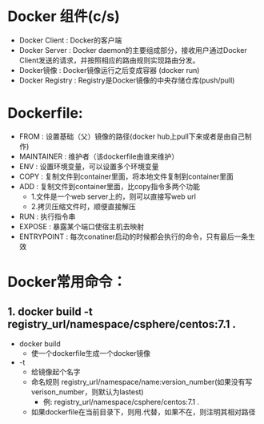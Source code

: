 # Docker 组件(c/s)
* Docker Client : Docker的客户端
* Docker Server : Docker daemon的主要组成部分，接收用户通过Docker Client发送的请求，并按照相应的路由规则实现路由分发。
* Docker镜像 : Docker镜像运行之后变成容器 (docker run)
* Docker Registry : Registry是Docker镜像的中央存储仓库(push/pull)


# Dockerfile:
* FROM : 设置基础（父）镜像的路径(docker hub上pull下来或者是由自己制作)
* MAINTAINER : 维护者（该dockerfile由谁来维护）
* ENV : 设置环境变量，可以设置多个环境变量
* COPY : 复制文件到container里面，将本地文件复制到container里面
* ADD : 复制文件到container里面，比copy指令多两个功能
    * 1.文件是一个web server上的，则可以直接写web url
    * 2.拷贝压缩文件时，顺便直接解压
* RUN : 执行指令串
* EXPOSE : 暴露某个端口使宿主机去映射
* ENTRYPOINT : 每次conatiner启动的时候都会执行的命令，只有最后一条生效

# Docker常用命令：
## 1. docker build -t registry_url/namespace/csphere/centos:7.1 .
* docker build
    * 使一个dockerfile生成一个docker镜像
* -t
    * 给镜像起个名字
    * 命名规则    registry_url/namespace/name:version_number(如果没有写verison_number，则默认为lastest)
        * 例:
            registry_url/namespace/csphere/centos:7.1
     .
    * 如果dockerfile在当前目录下，则用.代替，如果不在，则注明其相对路径